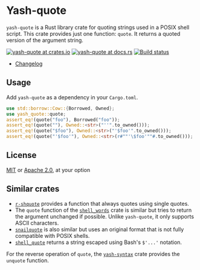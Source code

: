 # Yash-quote

`yash-quote` is a Rust library crate for quoting strings used in a POSIX shell script.
This crate provides just one function: `quote`. It returns a quoted version of the argument string.

[![yash-quote at crates.io](https://img.shields.io/crates/v/yash-quote.svg)](https://crates.io/crates/yash-quote)
[![yash-quote at docs.rs](https://docs.rs/yash-quote/badge.svg)](https://docs.rs/yash-quote)
[![Build status](https://github.com/magicant/yash-rs/actions/workflows/rust.yml/badge.svg)](https://github.com/magicant/yash-rs/actions/workflows/rust.yml)

- [Changelog](CHANGELOG.md)

## Usage

Add `yash-quote` as a dependency in your `Cargo.toml`.

``` rust
use std::borrow::Cow::{Borrowed, Owned};
use yash_quote::quote;
assert_eq!(quote("foo"), Borrowed("foo"));
assert_eq!(quote(""), Owned::<str>("''".to_owned()));
assert_eq!(quote("$foo"), Owned::<str>("'$foo'".to_owned()));
assert_eq!(quote("'$foo'"), Owned::<str>(r#""'\$foo'""#.to_owned()));
```

## License

[MIT](LICENSE-MIT) or [Apache 2.0](LICENSE-Apache), at your option

## Similar crates

- [`r-shquote`](https://crates.io/crates/r-shquote) provides a function that always quotes using single quotes.
- The `quote` function of the [`shell_words`](https://crates.io/crates/shell-words) crate is similar but tries to return the argument unchanged if possible. Unlike `yash-quote`, it only supports ASCII characters.
- [`snailquote`](https://crates.io/crates/snailquote) is also similar but uses an original format that is not fully compatible with POSIX shells.
- [`shell_quote`](https://crates.io/crates/shell-quote) returns a string escaped using Bash's `$'...'` notation.

For the reverse operation of `quote`, the [`yash-syntax`](../yash-syntax) crate provides the `unquote` function.
